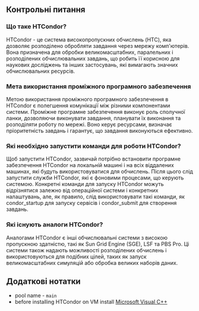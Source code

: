 ## Контрольні питання

### Що таке HTCondor?

HTCondor - це система високопропускних обчислень (HTC), яка дозволяє розподілено обробляти завдання через мережу комп'ютерів. Вона призначена для обробки великомасштабних, паралельних і розподілених обчислювальних завдань, що робить її корисною для наукових досліджень та інших застосувань, які вимагають значних обчислювальних ресурсів.

### Мета використання проміжного програмного забезпечення

Метою використання проміжного програмного забезпечення в HTCondor є полегшення комунікації між різними компонентами системи. Проміжне програмне забезпечення виконує роль сполучної ланки, дозволяючи виконувати завдання, планувати їх виконання та розподіляти роботу по мережі. Воно керує ресурсами, визначає пріоритетність завдань і гарантує, що завдання виконуються ефективно.

### Які необхідно запустити команди для роботи HTCondor?

Щоб запустити HTCondor, зазвичай потрібно встановити програмне забезпечення HTCondor на локальній машині і на всіх віддалених машинах, які будуть використовуватися для обчислень. Після цього слід запустити служби HTCondor, які є фоновими процесами, що керують системою. Конкретні команди для запуску HTCondor можуть відрізнятися залежно від операційної системи і конкретних налаштувань, але, як правило, слід використовувати такі команди, як condor_startup для запуску сервісів і condor_submit для створення завдань.

### Які існують аналоги HTCondor?

Аналогами HTCondor є інші обчислювальні системи з високою пропускною здатністю, такі як Sun Grid Engine (SGE), LSF та PBS Pro. Ці системи також надають можливості розподілених обчислень і використовуються для подібних цілей, таких як запуск великомасштабних симуляцій або обробка великих наборів даних.

## Додаткові нотатки

- pool name - `main`
- before installing HTCondor on VM install [Microsoft Visual C++](https://aka.ms/vs/17/release/vc_redist.x64.exe)
